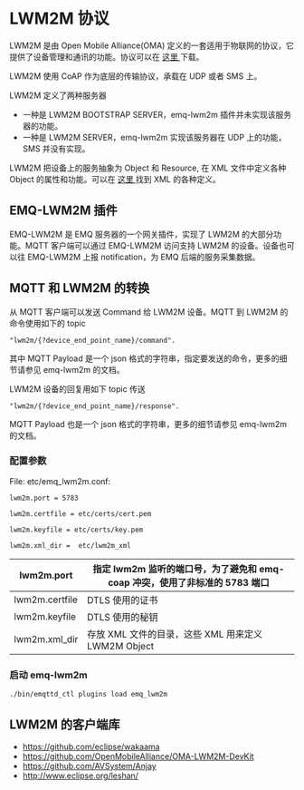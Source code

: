 # LWM2M 协议

LWM2M 是由 Open Mobile Alliance(OMA) 定义的一套适用于物联网的协议，它提供了设备管理和通讯的功能。协议可以在 [ 这里 ](http://www.openmobilealliance.org/wp/) 下载。

LWM2M 使用 CoAP 作为底层的传输协议，承载在 UDP 或者 SMS 上。

LWM2M 定义了两种服务器

- 一种是 LWM2M BOOTSTRAP SERVER，emq-lwm2m 插件并未实现该服务器的功能。
- 一种是 LWM2M SERVER，emq-lwm2m 实现该服务器在 UDP 上的功能，SMS 并没有实现。

LWM2M 把设备上的服务抽象为 Object 和 Resource, 在 XML 文件中定义各种 Object 的属性和功能。可以在 [ 这里 ](http://www.openmobilealliance.org/wp/OMNA/LwM2M/LwM2MRegistry.html) 找到 XML 的各种定义。

## EMQ-LWM2M 插件

EMQ-LWM2M 是 EMQ 服务器的一个网关插件，实现了 LWM2M 的大部分功能。MQTT 客户端可以通过 EMQ-LWM2M 访问支持 LWM2M 的设备。设备也可以往 EMQ-LWM2M 上报 notification，为 EMQ 后端的服务采集数据。

## MQTT 和 LWM2M 的转换

从 MQTT 客户端可以发送 Command 给 LWM2M 设备。MQTT 到 LWM2M 的命令使用如下的 topic

    "lwm2m/{?device_end_point_name}/command".

其中 MQTT Payload 是一个 json 格式的字符串，指定要发送的命令，更多的细节请参见 emq-lwm2m 的文档。

LWM2M 设备的回复用如下 topic 传送

    "lwm2m/{?device_end_point_name}/response".

MQTT Payload 也是一个 json 格式的字符串，更多的细节请参见 emq-lwm2m 的文档。

### 配置参数

File: etc/emq_lwm2m.conf:

    lwm2m.port = 5783

    lwm2m.certfile = etc/certs/cert.pem

    lwm2m.keyfile = etc/certs/key.pem

    lwm2m.xml_dir =  etc/lwm2m_xml

| lwm2m.port     | 指定 lwm2m 监听的端口号，为了避免和 emq-coap 冲突，使用了非标准的 5783 端口 |
| -------------- | --------------------------------------------------------------------------- |
| lwm2m.certfile | DTLS 使用的证书                                                             |
| lwm2m.keyfile  | DTLS 使用的秘钥                                                             |
| lwm2m.xml_dir  | 存放 XML 文件的目录，这些 XML 用来定义 LWM2M Object                         |

### 启动 emq-lwm2m

    ./bin/emqttd_ctl plugins load emq_lwm2m

## LWM2M 的客户端库

- [ https://github.com/eclipse/wakaama ](https://github.com/eclipse/wakaama)
- [ https://github.com/OpenMobileAlliance/OMA-LWM2M-DevKit ](https://github.com/OpenMobileAlliance/OMA-LWM2M-DevKit)
- [ https://github.com/AVSystem/Anjay ](https://github.com/AVSystem/Anjay)
- [ http://www.eclipse.org/leshan/ ](http://www.eclipse.org/leshan/)
